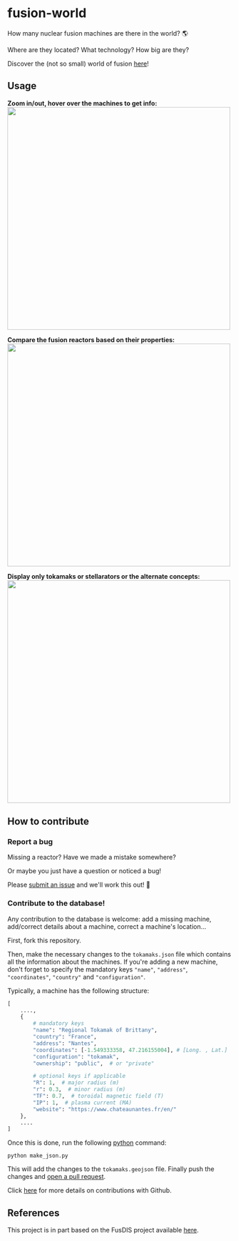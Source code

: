 # fusion-world
How many nuclear fusion machines are there in the world? :earth_americas:

Where are they located? What technology? How big are they?

Discover the (not so small) world of fusion [here](https://remdelaportemathurin.github.io/fusion-world/)!

## Usage

**Zoom in/out, hover over the machines to get info:**
<img src="https://user-images.githubusercontent.com/40028739/126386321-f133b298-21a5-4f3b-ae59-0cbcece6e3a8.gif" width="500">

**Compare the fusion reactors based on their properties:**
<img src=https://user-images.githubusercontent.com/40028739/126386494-27c7bd2b-0099-4c0a-a848-0dd49986af7c.gif width="500">

**Display only tokamaks or stellarators or the alternate concepts:**
<img src=https://user-images.githubusercontent.com/40028739/126386589-baecb6ee-f227-4639-8e56-b7f5f8e2b86d.gif width="500">

## How to contribute

### Report a bug
Missing a reactor? Have we made a mistake somewhere?

Or maybe you just have a question or noticed a bug!

Please [submit an issue](https://github.com/RemDelaporteMathurin/fusion-world/issues/new) and we'll work this out!  :speech_balloon:

### Contribute to the database!
Any contribution to the database is welcome: add a missing machine, add/correct details about a machine, correct a machine's location...

First, fork this repository.

Then, make the necessary changes to the `tokamaks.json` file which contains all the information about the machines.
If you're adding a new machine, don't forget to specify the mandatory keys `"name"`, `"address"`, `"coordinates"`, `"country"` and `"configuration"`.

Typically, a machine has the following structure:

```python
[
    ....,
    {
        # mandatory keys
        "name": "Regional Tokamak of Brittany",
        "country": "France",
        "address": "Nantes",
        "coordinates": [-1.549333358, 47.216155004], # [Long. , Lat.]
        "configuration": "tokamak",
        "ownership": "public",  # or "private"

        # optional keys if applicable
        "R": 1,  # major radius (m)
        "r": 0.3,  # minor radius (m)
        "TF": 0.7,  # toroidal magnetic field (T)
        "IP": 1,  # plasma current (MA)
        "website": "https://www.chateaunantes.fr/en/"
    },
    ....
]
```

Once this is done, run the following [python](https://www.python.org/downloads/) command:
```
python make_json.py
```
This will add the changes to the `tokamaks.geojson` file.
Finally push the changes and [open a pull request](https://docs.github.com/en/github/collaborating-with-pull-requests/proposing-changes-to-your-work-with-pull-requests/creating-a-pull-request-from-a-fork).

Click [here](https://docs.github.com/en/get-started/quickstart/fork-a-repo) for more details on contributions with Github.


## References
This project is in part based on the FusDIS project available [here](https://nucleus.iaea.org/sites/fusionportal/Pages/FusDIS.aspx).
